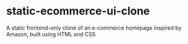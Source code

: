 # static-ecommerce-ui-clone
A static frontend-only clone of an e-commerce homepage inspired by Amazon, built using HTML and CSS
